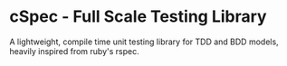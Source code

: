 # cSpec - Full Scale Testing Library
A lightweight, compile time unit testing library for TDD and BDD models, heavily inspired from ruby's rspec.
